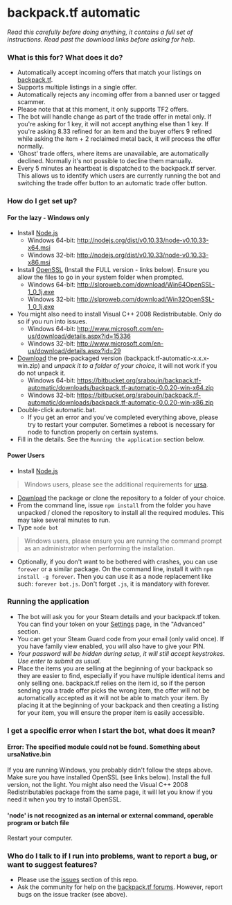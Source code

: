 # backpack.tf automatic #

*Read this carefully before doing anything, it contains a full set of instructions. Read past the download links before asking for help.*

### What is this for? What does it do? ###

* Automatically accept incoming offers that match your listings on [backpack.tf](http://backpack.tf).
* Supports multiple listings in a single offer.
* Automatically rejects any incoming offer from a banned user or tagged scammer.
* Please note that at this moment, it only supports TF2 offers.
* The bot will handle change as part of the trade offer in metal only. If you're asking for 1 key, it will not accept anything else than 1 key. If you're asking 8.33 refined for an item and the buyer offers 9 refined while asking the item + 2 reclaimed metal back, it will process the offer normally.
* 'Ghost' trade offers, where items are unavailable, are automatically declined. Normally it's not possible to decline them manually.
* Every 5 minutes an heartbeat is dispatched to the backpack.tf server. This allows us to identify which users are currently running the bot and switching the trade offer button to an automatic trade offer button.

### How do I get set up? ###

#### For the lazy - Windows only ####
* Install [Node.js](http://nodejs.org)
    * Windows 64-bit: http://nodejs.org/dist/v0.10.33/node-v0.10.33-x64.msi
    * Windows 32-bit: http://nodejs.org/dist/v0.10.33/node-v0.10.33-x86.msi
* Install [OpenSSL](http://slproweb.com/products/Win32OpenSSL.html) (Install the FULL version - links below). Ensure you allow the files to go in your system folder when prompted.
    * Windows 64-bit: http://slproweb.com/download/Win64OpenSSL-1_0_1j.exe
    * Windows 32-bit: http://slproweb.com/download/Win32OpenSSL-1_0_1j.exe
* You might also need to install Visual C++ 2008 Redistributable. Only do so if you run into issues.
    * Windows 64-bit: http://www.microsoft.com/en-us/download/details.aspx?id=15336
    * Windows 32-bit: http://www.microsoft.com/en-us/download/details.aspx?id=29
* [Download](https://bitbucket.org/srabouin/backpack.tf-automatic/downloads) the pre-packaged version (backpack.tf-automatic-x.x.x-win.zip) and *unpack it to a folder of your choice*, it will not work if you do not unpack it.
    * Windows 64-bit: https://bitbucket.org/srabouin/backpack.tf-automatic/downloads/backpack.tf-automatic-0.0.20-win-x64.zip
    * Windows 32-bit: https://bitbucket.org/srabouin/backpack.tf-automatic/downloads/backpack.tf-automatic-0.0.20-win-x86.zip
* Double-click automatic.bat.
    * If you get an error and you've completed everything above, please try to restart your computer. Sometimes a reboot is necessary for node to function properly on certain systems.
* Fill in the details. See the `Running the application` section below.

#### Power Users ####
* Install [Node.js](http://nodejs.org)
> Windows users, please see the additional requirements for [ursa](https://github.com/Medium/ursa#testing).
* [Download](https://bitbucket.org/srabouin/backpack.tf-automatic/downloads) the package or clone the repository to a folder of your choice.
* From the command line, issue `npm install` from the folder you have unpacked / cloned the repository to install all the required modules. This may take several minutes to run.
* Type `node bot`
> Windows users, please ensure you are running the command prompt as an administrator when performing the installation.
* Optionally, if you don't want to be bothered with crashes, you can use `forever` or a similar package. On the command line, install it with `npm install -g forever`. Then you can use it as a node replacement like such: `forever bot.js`. Don't forget `.js`, it is mandatory with forever.

### Running the application ###

* The bot will ask you for your Steam details and your backpack.tf token. You can find your token on your [Settings](http://backpack.tf/settings) page, in the "Advanced" section.
* You can get your Steam Guard code from your email (only valid once). If you have family view enabled, you will also have to give your PIN.
* *Your password will be hidden during setup, it will still accept keystrokes. Use enter to submit as usual.*
* Place the items you are selling at the beginning of your backpack so they are easier to find, especially if you have multiple identical items and only selling one. backpack.tf relies on the item id, so if the person sending you a trade offer picks the wrong item, the offer will not be automatically accepted as it will not be able to match your item. By placing it at the beginning of your backpack and then creating a listing for your item, you will ensure the proper item is easily accessible.

### I get a specific error when I start the bot, what does it mean? ###
#### Error: The specified module could not be found. Something about ursaNative.bin ####
If you are running Windows, you probably didn't follow the steps above. Make sure you have installed OpenSSL (see links below). Install the full version, not the light. You might also need the Visual C++ 2008 Redistributables package from the same page, it will let you know if you need it when you try to install OpenSSL.

#### 'node' is not recognized as an internal or external command, operable program or batch file ####
Restart your computer.

### Who do I talk to if I run into problems, want to report a bug, or want to suggest features? ###

* Please use the [issues](https://bitbucket.org/srabouin/backpack.tf-automatic/issues?status=new&status=open) section of this repo.
* Ask the community for help on the [backpack.tf forums](http://forums.backpack.tf/index.php?/topic/20204-backpacktf-automatic-help-thread/). However, report bugs on the issue tracker (see above).